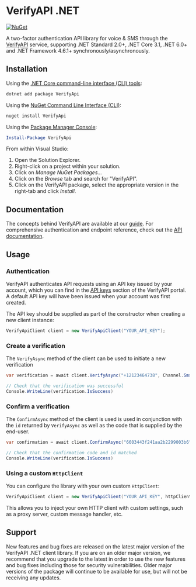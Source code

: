 # VerifyAPI .NET

[![NuGet](https://img.shields.io/nuget/v/verifyapi.svg)](https://www.nuget.org/packages/VerifyApi/)

A two-factor authentication API library for voice & SMS through the [VerifyAPI][verifyapi] service, supporting .NET Standard 2.0+, .NET Core 3.1, .NET 6.0+ and .NET Framework 4.6.1+ synchronously/asynchronously.

## Installation

Using the [.NET Core command-line interface (CLI) tools][dotnet-core-cli-tools]:

```sh
dotnet add package VerifyApi
```

Using the [NuGet Command Line Interface (CLI)][nuget-cli]:

```sh
nuget install VerifyApi
```

Using the [Package Manager Console][package-manager-console]:

```powershell
Install-Package VerifyApi
```

From within Visual Studio:

1. Open the Solution Explorer.
2. Right-click on a project within your solution.
3. Click on *Manage NuGet Packages...*
4. Click on the *Browse* tab and search for "VerifyAPI".
5. Click on the VerifyAPI package, select the appropriate version in the right-tab and click *Install*.

## Documentation

The concepts behind VerifyAPI are available at our [guide][api-guide]. For comprehensive authentication and endpoint reference, check out the [API documentation][api-docs]. 

## Usage

### Authentication

VerifyAPI authenticates API requests using an API key issued by your account, which you can find in the [API keys][api-keys] section of the VerifyAPI portal. A default API key will have been issued when your account was first created.

The API key should be supplied as part of the constructor when creating a new client instance:


```csharp
VerifyApiClient client = new VerifyApiClient("YOUR_API_KEY");
```

### Create a verification

The `VerifyAsync` method of the client can be used to initiate a new verification

```csharp
var verification = await client.VerifyAsync("+12123464738", Channel.Sms);

// Check that the verification was successful
Console.WriteLine(verification.IsSuccess)
```

### Confirm a verification

The `ConfirmAsync` method of the client is used is used in conjunction with the `id` returned by `VerifyAsync` as well as the code that is supplied by the end-user.

```csharp
var confirmation = await client.ConfirmAsync("6603443f241aa2b2299003b6", "123456");

// Check that the confirmation code and id matched
Console.WriteLine(verification.IsSuccess)
```

### Using a custom `HttpClient`

You can configure the library with your own custom `HttpClient`:

```c#
VerifyApiClient client = new VerifyApiClient("YOUR_API_KEY", httpClient: new HttpClient());
```
This allows you to inject your own HTTP client with custom settings, such as a proxy server, custom message handler, etc.

## Support

New features and bug fixes are released on the latest major version of the VerifyAPI .NET client library. If you are on an older major version, we recommend that you upgrade to the latest in order to use the new features and bug fixes including those for security vulnerabilities. Older major versions of the package will continue to be available for use, but will not be receiving any updates.


[api-docs]: https://docs.verifyapi.dev/reference/
[api-guide]: https://docs.verifyapi.dev/guide/
[api-keys]: https://app.verifyapi.dev/tokens
[dotnet-core-cli-tools]: https://docs.microsoft.com/en-us/dotnet/core/tools/
[nuget-cli]: https://docs.microsoft.com/en-us/nuget/tools/nuget-exe-cli-reference
[package-manager-console]: https://docs.microsoft.com/en-us/nuget/tools/package-manager-console
[verifyapi]: https://www.verifyapi.dev
